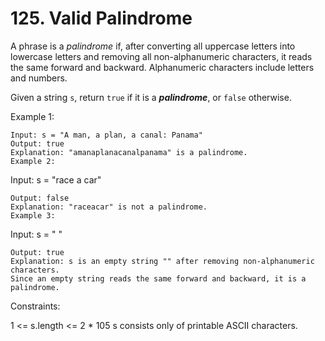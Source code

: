 # 125. Valid Palindrome

A phrase is a *palindrome* if, after converting all uppercase letters into lowercase letters and removing all non-alphanumeric characters, it reads the same forward and backward. Alphanumeric characters include letters and numbers.

Given a string ```s```, return ```true``` if it is a ***palindrome***, or ```false``` otherwise.

Example 1:
```
Input: s = "A man, a plan, a canal: Panama"
Output: true
Explanation: "amanaplanacanalpanama" is a palindrome.
Example 2:
```

Input: s = "race a car"
```
Output: false
Explanation: "raceacar" is not a palindrome.
Example 3:
```

Input: s = " "
```
Output: true
Explanation: s is an empty string "" after removing non-alphanumeric characters.
Since an empty string reads the same forward and backward, it is a palindrome.
```

Constraints:

1 <= s.length <= 2 * 105
s consists only of printable ASCII characters.